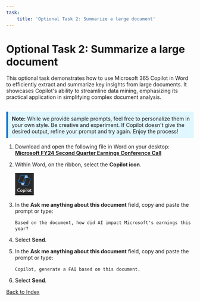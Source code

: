 ```yaml
---
task:
    title: 'Optional Task 2: Summarize a large document'
---
```


# Optional Task 2: Summarize a large document

This optional task demonstrates how to use Microsoft 365 Copilot in Word to efficiently extract and summarize key insights from large documents. It showcases Copilot's ability to streamline data mining, emphasizing its practical application in simplifying complex document analysis.
<BR>
<BR>
<div style="background-color: #e0f7ff; padding: 10px; border-left: 5px solid #0078D4;">
<strong>Note:</strong> While we provide sample prompts, feel free to personalize them in your own style. Be creative and experiment. If Copilot doesn't give the desired output, refine your prompt and try again. Enjoy the process!
</div>

1. Download and open the following file in Word on your desktop: <a href="https://github.com/MicrosoftLearning/MS-4012-Microsoft-Copilot-Unlocked/raw/master/Resourcefiles/Microsoft_FY24_Second_Quarter_Earnings_Conference_Call.docx" target="_blank">**Microsoft FY24 Second Quarter Earnings Conference Call**</a>
1. Within Word, on the ribbon, select the **Copilot icon**.

    ![Screenshot showing keep it in Copilot.](../Labs/Media/copilot_icon.png)

1. In the **Ask me anything about this document** field, copy and paste the prompt or type: 

    ```text
    Based on the document, how did AI impact Microsoft's earnings this year?
    ```

1. Select **Send**.  
1. In the **Ask me anything about this document** field, copy and paste the prompt or type: 

    ```text
    Copilot, generate a FAQ based on this document.
    ```
    
1. Select **Send**.

[Back to Index](https://maquinl.github.io/CELA-Academy-Microsoft-Copilot-Experience/)